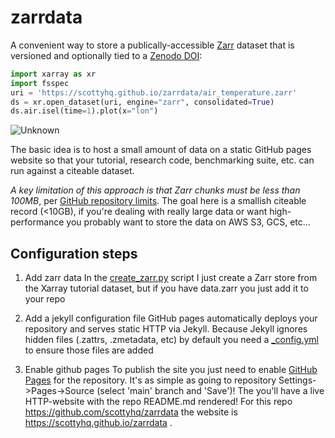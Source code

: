# zarrdata
A convenient way to store a publically-accessible [Zarr](https://zarr.readthedocs.io/en/stable/) dataset that is versioned and optionally tied to a [Zenodo DOI](https://guides.github.com/activities/citable-code/):

```python
import xarray as xr
import fsspec
uri = 'https://scottyhq.github.io/zarrdata/air_temperature.zarr'
ds = xr.open_dataset(uri, engine="zarr", consolidated=True)
ds.air.isel(time=1).plot(x="lon")
```

![Unknown](https://user-images.githubusercontent.com/3924836/117900937-a0e15200-b30d-11eb-9802-f542cc57efcc.png)

The basic idea is to host a small amount of data on a static GitHub pages website so that your tutorial, research code, benchmarking suite, etc. can run against a citeable dataset.

*A key limitation of this approach is that Zarr chunks must be less than 100MB*, per [GitHub repository limits](https://docs.github.com/en/github/managing-large-files/what-is-my-disk-quota#file-and-repository-size-limitations). The goal here is a smallish citeable record (<10GB), if you're dealing with really large data or want high-performance you probably want to store the data on AWS S3, GCS, etc...

## Configuration steps

1. Add zarr data
In the [create_zarr.py](https://github.com/scottyhq/zarrdata/blob/main/create_zarr.py) script I just create a Zarr store from the Xarray tutorial dataset, but if you have data.zarr you just add it to your repo

1. Add a jekyll configuration file
GitHub pages automatically deploys your repository and serves static HTTP via Jekyll. Because Jekyll ignores hidden files (.zattrs, .zmetadata, etc) by default you need a [_config.yml](https://github.com/scottyhq/zarrdata/blob/main/_config.yml) to ensure those files are added

1. Enable github pages
To publish the site you just need to enable [GitHub Pages](https://guides.github.com/features/pages/) for the repository. It's as simple as going to repository Settings->Pages->Source (select 'main' branch and 'Save')! The you'll have a live HTTP-website with the repo README.md rendered! For this repo https://github.com/scottyhq/zarrdata the website is https://scottyhq.github.io/zarrdata . 

